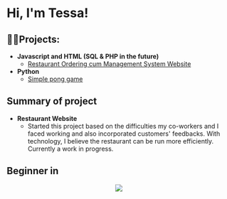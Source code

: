 <h1>Hi, I'm Tessa!</h1>

<h2>👨‍💻Projects:</h2>

- <b>Javascript and HTML (SQL & PHP in the future) </b>
  - [Restaurant Ordering cum Management System Website](https://github.com/sawpykt/res_realthai_project)
- <b>Python</b>
  - [Simple pong game](https://github.com/sawpykt/pygame_projects)

<h2>Summary of project</h2>

- <b>Restaurant Website</b>
  - Started this project based on the difficulties my co-workers and I faced working and also incorporated customers' feedbacks. With technology, I believe the restaurant can be run more efficiently. Currently a work in progress.

<h2>Beginner in</h2>
<p align="center">
  <a href="https://skillicons.dev">
    <img src="https://skillicons.dev/icons?i=html,css,javascript,python,mysql" />
  </a>
</p>





